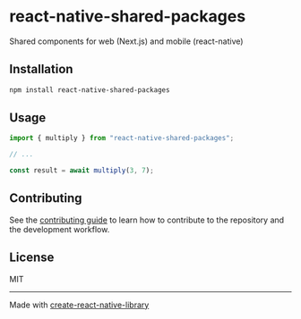 # react-native-shared-packages
Shared components for web (Next.js) and mobile (react-native)
## Installation

```sh
npm install react-native-shared-packages
```

## Usage

```js
import { multiply } from "react-native-shared-packages";

// ...

const result = await multiply(3, 7);
```

## Contributing

See the [contributing guide](CONTRIBUTING.md) to learn how to contribute to the repository and the development workflow.

## License

MIT

---

Made with [create-react-native-library](https://github.com/callstack/react-native-builder-bob)
